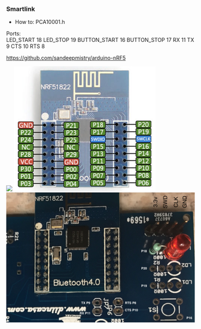 ### Smartlink ###

* How to:
PCA10001.h  
  
Ports:    
LED_START 18
LED_STOP  19
BUTTON_START 16
BUTTON_STOP 17
RX 11
TX 9
CTS 10
RTS 8

https://github.com/sandeepmistry/arduino-nRF5

![](https://github.com/jordy33/smartlink/blob/master/smartlink.png?raw=true)
![](https://github.com/jordy33/smartlink/blob/master/nrf5822.png?raw=true)
![](https://github.com/jordy33/smartlink/blob/master/pc10001.png?raw=true)
